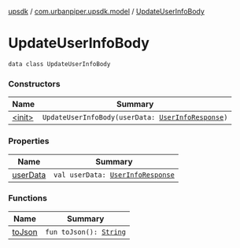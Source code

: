 [upsdk](../../index.md) / [com.urbanpiper.upsdk.model](../index.md) / [UpdateUserInfoBody](./index.md)

# UpdateUserInfoBody

`data class UpdateUserInfoBody`

### Constructors

| Name | Summary |
|---|---|
| [&lt;init&gt;](-init-.md) | `UpdateUserInfoBody(userData: `[`UserInfoResponse`](../../com.urbanpiper.upsdk.model.networkresponse/-user-info-response/index.md)`)` |

### Properties

| Name | Summary |
|---|---|
| [userData](user-data.md) | `val userData: `[`UserInfoResponse`](../../com.urbanpiper.upsdk.model.networkresponse/-user-info-response/index.md) |

### Functions

| Name | Summary |
|---|---|
| [toJson](to-json.md) | `fun toJson(): `[`String`](https://kotlinlang.org/api/latest/jvm/stdlib/kotlin/-string/index.html) |
